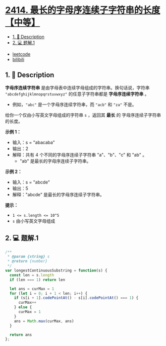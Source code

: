 # [2414. 最长的字母序连续子字符串的长度【中等】](https://github.com/Tdahuyou/leetcode/tree/main/2414.%20%E6%9C%80%E9%95%BF%E7%9A%84%E5%AD%97%E6%AF%8D%E5%BA%8F%E8%BF%9E%E7%BB%AD%E5%AD%90%E5%AD%97%E7%AC%A6%E4%B8%B2%E7%9A%84%E9%95%BF%E5%BA%A6%E3%80%90%E4%B8%AD%E7%AD%89%E3%80%91)

<!-- region:toc -->
- [1. 📝 Description](#1--description)
- [2. 💻 题解.1](#2--题解1)
<!-- endregion:toc -->
- [leetcode](https://leetcode.cn/problems/length-of-the-longest-alphabetical-continuous-substring)
- [bilibili](https://www.bilibili.com/video/BV1DivNejEb1/)

## 1. 📝 Description

**字母序连续字符串** 是由字母表中连续字母组成的字符串。换句话说，字符串 `"abcdefghijklmnopqrstuvwxyz"` 的任意子字符串都是 **字母序连续字符串** 。

- 例如，`"abc"` 是一个字母序连续字符串，而 `"acb"` 和 `"za"` 不是。

给你一个仅由小写英文字母组成的字符串 `s` ，返回其 **最长** 的 字母序连续子字符串 的长度。

**示例 1：**

- 输入：s = "abacaba"
- 输出：2
- 解释：共有 4 个不同的字母序连续子字符串 "a"、"b"、"c" 和 "ab" 。
  - "ab" 是最长的字母序连续子字符串。

**示例 2：**

- 输入：s = "abcde"
- 输出：5
- 解释："abcde" 是最长的字母序连续子字符串。

**提示：**

- `1 <= s.length <= 10^5`
- `s` 由小写英文字母组成

## 2. 💻 题解.1

```javascript
/**
 * @param {string} s
 * @return {number}
 */
var longestContinuousSubstring = function(s) {
  const len = s.length
  if (len === 1) return len

  let ans = curMax = 1
  for (let i = 0; i + 1 < len; i++) {
    if (s[i + 1].codePointAt() - s[i].codePointAt() === 1) {
      curMax++
    } else {
      curMax = 1
    }
    ans = Math.max(curMax, ans)
  }

  return ans
};
```











